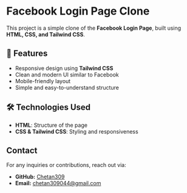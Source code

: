 # Facebook Login Page Clone

This project is a simple clone of the **Facebook Login Page**, built using **HTML, CSS, and Tailwind CSS**.

## 🚀 Features
- Responsive design using **Tailwind CSS**
- Clean and modern UI similar to Facebook
- Mobile-friendly layout
- Simple and easy-to-understand structure

## 🛠️ Technologies Used
- **HTML**: Structure of the page
- **CSS & Tailwind CSS**: Styling and responsiveness

## Contact

For any inquiries or contributions, reach out via:

- **GitHub:** [Chetan309](https://github.com/Chetan309)
- **Email:** [chetan309044@gmail.com](mailto:chetan309044@gmail.com)
